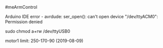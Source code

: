 #meArmControl

Arduino IDE error - avrdude: ser_open(): can't open device "/dev/ttyACM0": Permission denied

sudo chmod a+rw /dev/ttyUSB0

motor1 limit: 250-170-90 (2019-08-09)

